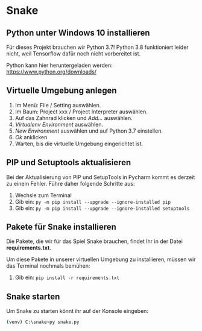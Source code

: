 # Snake

## Python unter Windows 10 installieren

Für dieses Projekt brauchen wir Python 3.7! Python 3.8 funktioniert leider nicht, weil Tensorflow dafür noch nicht vorbereitet ist.

Python kann hier heruntergeladen werden: https://www.python.org/downloads/

## Virtuelle Umgebung anlegen

1. Im Menü: File / Setting auswählen.
2. Im Baum: Project xxx / Project Interpreter auswählen.
3. Auf das Zahnrad klicken und *Add...* auswählen.
4. *Virtualenv Environment* auswählen.
5. *New Environment* auswählen und auf Python 3.7 einstellen.
6. *Ok* anklicken
7. Warten, bis die virtuelle Umgebung eingerichtet ist. 

## PIP und Setuptools aktualisieren

Bei der Aktualisierung von PIP und SetupTools in Pycharm kommt es derzeit zu einem Fehler. Führe daher folgende Schritte aus:

1. Wechsle zum Terminal
2. Gib ein: `py -m pip install --upgrade --ignore-installed pip`
3. Gib ein: `py -m pip install --upgrade --ignore-installed setuptools`


## Pakete für Snake installieren

Die Pakete, die wir für das Spiel Snake brauchen, findet Ihr in der Datei **requirements.txt**. 

Um diese Pakete in unserer virtuellen Umgebung zu installieren, müssen wir das Terminal nochmals bemühen:

1. Gib ein: `pip install -r requirements.txt`

## Snake starten

Um Snake zu starten könnt ihr auf der Konsole eingeben:

```bash
(venv) C:\snake>py snake.py
```
